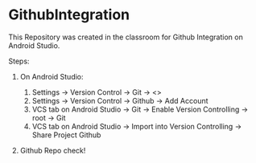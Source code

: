 # GithubIntegration

This Repository was created in the classroom for Github Integration on Android Studio.

Steps:
1. On Android Studio:
    1. Settings -> Version Control -> Git -> <<Add your Git Pathe and Test it>>
    2. Settings -> Version Control -> Github -> Add Account
    3. VCS tab on Android Studio -> Git -> Enable Version Controlling -> root -> Git
    4. VCS tab on Android Studio -> Import into Version Controlling -> Share Project Github
 
 
2. Github Repo check!
